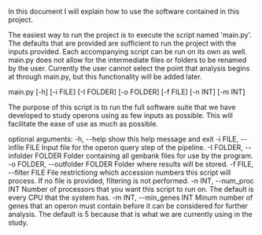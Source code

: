 In this document I will explain how to use the software contained in this project. 

The easiest way to run the project is to execute the script named 'main.py'.  The defaults
that are provided are sufficient to run the project with the inputs provided.
Each accompanying script can be run on its own as well.  main.py does not allow for the intermediate
files or folders to be renamed by the user.  Currently the user cannot select the point that analysis
begins at through main.py, but this functionality will be added later.

main.py [-h] [-i FILE] [-I FOLDER] [-o FOLDER] [-f FILE] [-n INT]
               [-m INT]

The purpose of this script is to run the full software suite that we have
developed to study operons using as few inputs as possible. This will
facilitate the ease of use as much as possible.

optional arguments:
  -h, --help            show this help message and exit
  -i FILE, --infile FILE
                        Input file for the operon query step of the pipeline.
  -I FOLDER, --infolder FOLDER
                        Folder containing all genbank files for use by the
                        program.
  -o FOLDER, --outfolder FOLDER
                        Folder where results will be stored.
  -f FILE, --filter FILE
                        File restrictiong which accession numbers this script
                        will process. If no file is provided, filtering is not
                        performed.
  -n INT, --num_proc INT
                        Number of processors that you want this script to run
                        on. The default is every CPU that the system has.
  -m INT, --min_genes INT
                        Minum number of genes that an operon must contain
                        before it can be considered for further analysis. The
                        default is 5 because that is what we are currently
                        using in the study.
